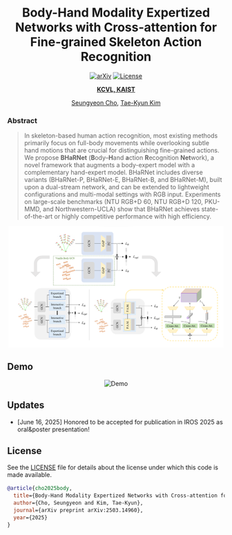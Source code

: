 <div align="center">
<h1>Body-Hand Modality Expertized Networks with Cross-attention for Fine-grained Skeleton Action Recognition</h1>

<a href="https://arxiv.org/abs/2503.14960"><img src="https://img.shields.io/badge/arXiv-2503.14960-b31b1b" alt="arXiv"></a> <a href="/LICENSE"><img src="https://img.shields.io/badge/license-Apache%20License%202.0-blue" alt="License"></a>

**[KCVL, KAIST](https://sites.google.com/view/tkkim/home)**


[Seungyeon Cho](https://github.com/VinnyCSY), [Tae-Kyun Kim](https://sites.google.com/view/tkkim/home)
</div>

### Abstract
> In skeleton-based human action recognition, most existing methods primarily focus on full-body movements while overlooking subtle hand motions that are crucial for distinguishing fine-grained actions. We propose **BHaRNet** (**B**ody–**H**and **a**ction **R**ecognition **Net**work), a novel framework that augments a body-expert model with a complementary hand-expert model. BHaRNet includes diverse variants (BHaRNet-P, BHaRNet-E, BHaRNet-B, and BHaRNet-M), built upon a dual-stream network, and can be extended to lightweight configurations and multi-modal settings with RGB input. Experiments on large-scale benchmarks (NTU RGB+D 60, NTU RGB+D 120, PKU-MMD, and Northwestern-UCLA) show that BHaRNet achieves state-of-the-art or highly competitive performance with high efficiency.
<p align="center">
  <img src="graphical abstract.png" alt="Graphical Abstract" width="500"/>
</p>

## Demo
<p align="center">
  <img src="demo.gif" alt="Demo" width="600"/>
</p>



## Updates
- [June 16, 2025] Honored to be accepted for publication in IROS 2025 as oral&poster presentation!


## License
See the [LICENSE](./LICENSE) file for details about the license under which this code is made available.

```bibtex
@article{cho2025body,
  title={Body-Hand Modality Expertized Networks with Cross-attention for Fine-grained Skeleton Action Recognition},
  author={Cho, Seungyeon and Kim, Tae-Kyun},
  journal={arXiv preprint arXiv:2503.14960},
  year={2025}
}
```

